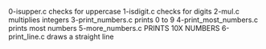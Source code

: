 0-isupper.c checks for uppercase
1-isdigit.c checks for digits
2-mul.c multiplies integers
3-print_numbers.c prints 0 to 9
4-print_most_numbers.c prints most numbers
5-more_numbers.c PRINTS 10X NUMBERS
6-print_line.c draws a straight line
